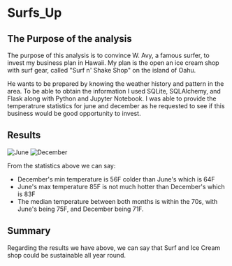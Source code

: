 # Surfs_Up

## The Purpose of the analysis

The purpose of this analysis is to convince W. Avy, a famous surfer, to invest my business plan in Hawaii.  My plan is the open an ice cream shop with surf gear, called "Surf n' Shake Shop" on the island of Oahu. 

He wants to be prepared by knowing the weather history and pattern in the area. To be able to obtain the information I used SQLite, SQLAlchemy, and Flask along with Python and Jupyter Notebook. I was able to provide the temperatrure statistics for june and december as he requested to see if this business would be good opportunity to invest.

## Results

![June](https://user-images.githubusercontent.com/104239978/192656987-7e35bf2e-7991-4aed-ba9d-4ddb56d806cc.png)
![December](https://user-images.githubusercontent.com/104239978/192656991-1e7e778f-55c4-44a3-9ae4-6a98caa58a0d.png)

From the statistics above we can say:

* December's min temperature is 56F colder than June's which is 64F 
* June's max temperature 85F is not much hotter than December's which is 83F
* The median temperature between both months is within the 70s, with June's being 75F, and December being 71F.

## Summary

Regarding the results we have above, we can say that Surf and Ice Cream shop could be sustainable all year round. 
